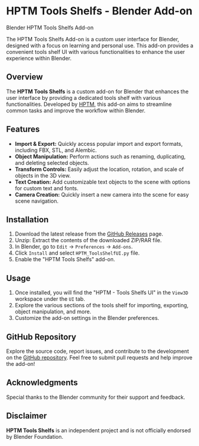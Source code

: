 # HPTM Tools Shelfs - Blender Add-on
Blender HPTM Tools Shelfs Add-on

The HPTM Tools Shelfs Add-on is a custom user interface for Blender, designed with a focus on learning and personal use. This add-on provides a convenient tools shelf UI with various functionalities to enhance the user experience within Blender.

## Overview

The **HPTM Tools Shelfs** is a custom add-on for Blender that enhances the user interface by providing a dedicated tools shelf with various functionalities. Developed by [HPTM](https://github.com/HippotamusZz), this add-on aims to streamline common tasks and improve the workflow within Blender.

## Features

- **Import & Export:** Quickly access popular import and export formats, including FBX, STL, and Alembic.
- **Object Manipulation:** Perform actions such as renaming, duplicating, and deleting selected objects.
- **Transform Controls:** Easily adjust the location, rotation, and scale of objects in the 3D view.
- **Text Creation:** Add customizable text objects to the scene with options for custom text and fonts.
- **Camera Creation:** Quickly insert a new camera into the scene for easy scene navigation.

## Installation

1. Download the latest release from the [GitHub Releases](https://github.com/HippotamusZz/BlenderToolsShelftUI/releases) page.
2. Unzip: Extract the contents of the downloaded ZIP/RAR file.
3. In Blender, go to `Edit` -> `Preferences` -> `Add-ons`.
4. Click `Install` and select `HPTM_ToolsShelfUI.py` file.
5. Enable the "HPTM Tools Shelfs" add-on.

## Usage

1. Once installed, you will find the "HPTM - Tools Shelfs UI" in the `View3D` workspace under the `UI` tab.
2. Explore the various sections of the tools shelf for importing, exporting, object manipulation, and more.
3. Customize the add-on settings in the Blender preferences.

## GitHub Repository

Explore the source code, report issues, and contribute to the development on the [GitHub repository](https://github.com/HippotamusZz/BlenderToolsShelftUI). Feel free to submit pull requests and help improve the add-on!


## Acknowledgments

Special thanks to the Blender community for their support and feedback.

## Disclaimer

**HPTM Tools Shelfs** is an independent project and is not officially endorsed by Blender Foundation.
